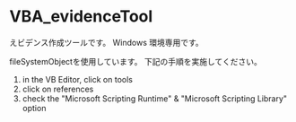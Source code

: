# VBA_evidenceTool
えビデンス作成ツールです。
Windows 環境専用です。

fileSystemObjectを使用しています。
下記の手順を実施してください。
1. in the VB Editor, click on tools
2. click on references
3. check the "Microsoft Scripting Runtime" & "Microsoft Scripting Library" option
